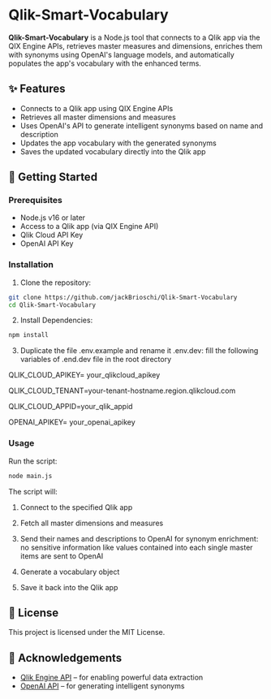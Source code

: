 # Qlik-Smart-Vocabulary

**Qlik-Smart-Vocabulary** is a Node.js tool that connects to a Qlik app via the QIX Engine APIs, retrieves master measures and dimensions, enriches them with synonyms using OpenAI's language models, and automatically populates the app's vocabulary with the enhanced terms.

## ✨ Features

- Connects to a Qlik app using QIX Engine APIs
- Retrieves all master dimensions and measures
- Uses OpenAI's API to generate intelligent synonyms based on name and description
- Updates the app vocabulary with the generated synonyms
- Saves the updated vocabulary directly into the Qlik app

## 🚀 Getting Started

### Prerequisites

- Node.js v16 or later
- Access to a Qlik app (via QIX Engine API)
- Qlik Cloud API Key
- OpenAI API Key

### Installation

1. Clone the repository:

```bash
git clone https://github.com/jackBrioschi/Qlik-Smart-Vocabulary
cd Qlik-Smart-Vocabulary
```

2. Install Dependencies:
```bash
npm install
```

3. Duplicate the file .env.example and rename it .env.dev: fill the following variables of .end.dev file in the root directory

QLIK_CLOUD_APIKEY= your_qlikcloud_apikey

QLIK_CLOUD_TENANT=your-tenant-hostname.region.qlikcloud.com

QLIK_CLOUD_APPID=your_qlik_appid

OPENAI_APIKEY= your_openai_apikey

### Usage

Run the script:
```bash
node main.js
```
The script will:

1) Connect to the specified Qlik app

2) Fetch all master dimensions and measures

3) Send their names and descriptions to OpenAI for synonym enrichment: no sensitive information like values contained into each single master items are sent to OpenAI

4) Generate a vocabulary object

5) Save it back into the Qlik app


## 📄 License

This project is licensed under the MIT License.


## 🙌 Acknowledgements

- [Qlik Engine API](https://qlik.dev/apis/qix) – for enabling powerful data extraction
- [OpenAI API](https://platform.openai.com/) – for generating intelligent synonyms
